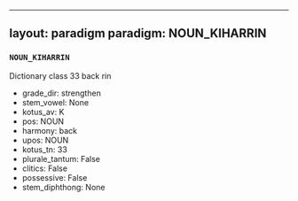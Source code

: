 
---
layout: paradigm
paradigm: NOUN_KIHARRIN
---
### ` NOUN_KIHARRIN `

Dictionary class 33 back rin
* grade_dir: strengthen
* stem_vowel: None
* kotus_av: K
* pos: NOUN
* harmony: back
* upos: NOUN
* kotus_tn: 33
* plurale_tantum: False
* clitics: False
* possessive: False
* stem_diphthong: None
